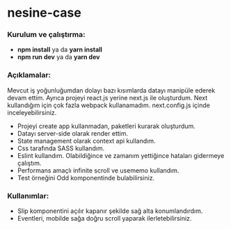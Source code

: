 # nesine-case

### Kurulum ve çalıştırma:

- **npm install** ya da **yarn install**
- **npm run dev** ya da **yarn dev**

### Açıklamalar:
Mevcut iş yoğunluğumdan dolayı bazı kısımlarda datayı manipüle ederek devam ettim. 
Ayrıca projeyi react.js yerine next.js ile oluşturdum. 
Next kullandığım için çok fazla webpack kullanamadım. 
next.config.js içinde inceleyebilirsiniz.

- Projeyi create app kullanmadan, paketleri kurarak oluşturdum.
- Datayı server-side olarak render ettim.
- State management olarak context api kullandım.
- Css tarafında SASS kullandım.
- Eslint kullandım. Olabildiğince ve zamanım yettiğince hataları gidermeye çalıştım.
- Performans amaçlı infinite scroll ve usememo kullandım.
- Test örneğini Odd komponentinde bulabilirsiniz.

### Kullanımlar:
- Slip komponentini açılır kapanır şekilde sağ alta konumlandırdım.
- Eventleri, mobilde sağa doğru scroll yaparak ilerletebilirsiniz.
